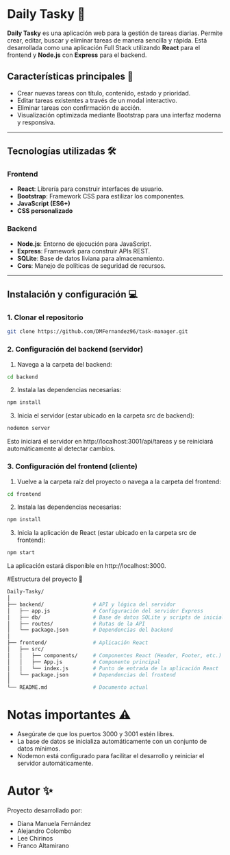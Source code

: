# Daily Tasky 📝

**Daily Tasky** es una aplicación web para la gestión de tareas diarias. Permite crear, editar, buscar y eliminar tareas de manera sencilla y rápida. Está desarrollada como una aplicación Full Stack utilizando **React** para el frontend y **Node.js** con **Express** para el backend.

## Características principales 🚀

- Crear nuevas tareas con título, contenido, estado y prioridad.
- Editar tareas existentes a través de un modal interactivo.
- Eliminar tareas con confirmación de acción.
- Visualización optimizada mediante Bootstrap para una interfaz moderna y responsiva.

---

## Tecnologías utilizadas 🛠️

### Frontend
- **React**: Librería para construir interfaces de usuario.
- **Bootstrap**: Framework CSS para estilizar los componentes.
- **JavaScript (ES6+)**
- **CSS personalizado**

### Backend
- **Node.js**: Entorno de ejecución para JavaScript.
- **Express**: Framework para construir APIs REST.
- **SQLite**: Base de datos liviana para almacenamiento.
- **Cors**: Manejo de políticas de seguridad de recursos.

---

## Instalación y configuración 💻

### 1. Clonar el repositorio
```bash
git clone https://github.com/DMFernandez96/task-manager.git
```

### 2. Configuración del backend (servidor)
1. Navega a la carpeta del backend:
  ```bash
  cd backend
  ```
2. Instala las dependencias necesarias:
  ```bash
  npm install
  ```
3. Inicia el servidor (estar ubicado en la carpeta src de backend):
  ```bash
  nodemon server
  ```
Esto iniciará el servidor en http://localhost:3001/api/tareas y se reiniciará automáticamente al detectar cambios.

### 3. Configuración del frontend (cliente)
1. Vuelve a la carpeta raíz del proyecto o navega a la carpeta del frontend:
  ```bash
  cd frontend
  ```
2. Instala las dependencias necesarias:
  ```bash
  npm install
  ```
3. Inicia la aplicación de React (estar ubicado en la carpeta src de frontend):
  ```bash
  npm start
  ```
La aplicación estará disponible en http://localhost:3000.

#Estructura del proyecto 📂
```bash
Daily-Tasky/
│
├── backend/                # API y lógica del servidor
│   ├── app.js              # Configuración del servidor Express
│   ├── db/                 # Base de datos SQLite y scripts de inicialización
│   ├── routes/             # Rutas de la API
│   └── package.json        # Dependencias del backend
│
├── frontend/               # Aplicación React
│   ├── src/
│   │   ├── components/     # Componentes React (Header, Footer, etc.)
│   │   ├── App.js          # Componente principal
│   │   └── index.js        # Punto de entrada de la aplicación React
│   └── package.json        # Dependencias del frontend
│
└── README.md               # Documento actual
```
# Notas importantes ⚠️
- Asegúrate de que los puertos 3000 y 3001 estén libres.
- La base de datos se inicializa automáticamente con un conjunto de datos mínimos.
- Nodemon está configurado para facilitar el desarrollo y reiniciar el servidor automáticamente.

# Autor ✨
Proyecto desarrollado por:
- Diana Manuela Fernández
- Alejandro Colombo
- Lee Chirinos
- Franco Altamirano
  
